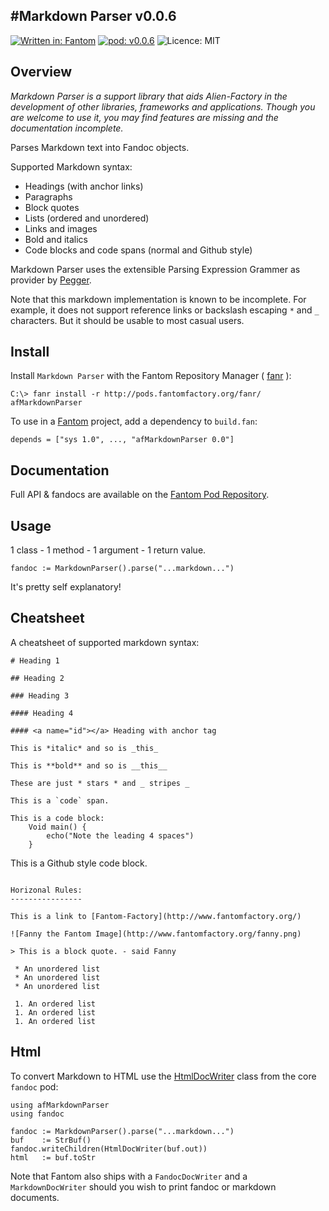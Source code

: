 #Markdown Parser v0.0.6
---
[![Written in: Fantom](http://img.shields.io/badge/written%20in-Fantom-lightgray.svg)](http://fantom.org/)
[![pod: v0.0.6](http://img.shields.io/badge/pod-v0.0.6-yellow.svg)](http://www.fantomfactory.org/pods/afMarkdownParser)
![Licence: MIT](http://img.shields.io/badge/licence-MIT-blue.svg)

## Overview

*Markdown Parser is a support library that aids Alien-Factory in the development of other libraries, frameworks and applications. Though you are welcome to use it, you may find features are missing and the documentation incomplete.*

Parses Markdown text into Fandoc objects.

Supported Markdown syntax:

- Headings (with anchor links)
- Paragraphs
- Block quotes
- Lists (ordered and unordered)
- Links and images
- Bold and italics
- Code blocks and code spans (normal and Github style)

Markdown Parser uses the extensible Parsing Expression Grammer as provider by [Pegger](http://pods.fantomfactory.org/pods/afPegger).

Note that this markdown implementation is known to be incomplete. For example, it does not support reference links or backslash escaping `*` and `_` characters. But it should be usable to most casual users.

## Install

Install `Markdown Parser` with the Fantom Repository Manager ( [fanr](http://fantom.org/doc/docFanr/Tool.html#install) ):

    C:\> fanr install -r http://pods.fantomfactory.org/fanr/ afMarkdownParser

To use in a [Fantom](http://fantom.org/) project, add a dependency to `build.fan`:

    depends = ["sys 1.0", ..., "afMarkdownParser 0.0"]

## Documentation

Full API & fandocs are available on the [Fantom Pod Repository](http://pods.fantomfactory.org/pods/afMarkdownParser/).

## Usage

1 class - 1 method - 1 argument - 1 return value.

    fandoc := MarkdownParser().parse("...markdown...")

It's pretty self explanatory!

## Cheatsheet

A cheatsheet of supported markdown syntax:

```
# Heading 1

## Heading 2

### Heading 3

#### Heading 4

#### <a name="id"></a> Heading with anchor tag

This is *italic* and so is _this_

This is **bold** and so is __this__

These are just * stars * and _ stripes _

This is a `code` span.

This is a code block:
    Void main() {
        echo("Note the leading 4 spaces")
    }

```
This is a Github style code block.
```

Horizonal Rules:
----------------

This is a link to [Fantom-Factory](http://www.fantomfactory.org/)

![Fanny the Fantom Image](http://www.fantomfactory.org/fanny.png)

> This is a block quote. - said Fanny

 * An unordered list
 * An unordered list
 * An unordered list

 1. An ordered list
 1. An ordered list
 1. An ordered list
```

## Html

To convert Markdown to HTML use the [HtmlDocWriter](http://fantom.org/doc/fandoc/HtmlDocWriter.html) class from the core `fandoc` pod:

```
using afMarkdownParser
using fandoc

fandoc := MarkdownParser().parse("...markdown...")
buf    := StrBuf()
fandoc.writeChildren(HtmlDocWriter(buf.out))
html   := buf.toStr
```

Note that Fantom also ships with a `FandocDocWriter` and a `MarkdownDocWriter` should you wish to print fandoc or markdown documents.

